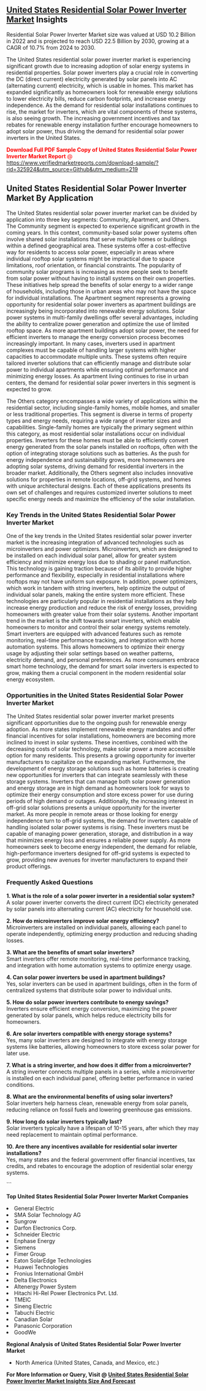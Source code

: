 <h2><a href="https://www.verifiedmarketreports.com/download-sample/?rid=325924&amp;utm_source=Github&amp;utm_medium=219" target="_blank">United States Residential Solar Power Inverter Market</a> Insights</h2><p>Residential Solar Power Inverter Market size was valued at USD 10.2 Billion in 2022 and is projected to reach USD 22.5 Billion by 2030, growing at a CAGR of 10.7% from 2024 to 2030.</p><p> <p>The United States residential solar power inverter market is experiencing significant growth due to increasing adoption of solar energy systems in residential properties. Solar power inverters play a crucial role in converting the DC (direct current) electricity generated by solar panels into AC (alternating current) electricity, which is usable in homes. This market has expanded significantly as homeowners look for renewable energy solutions to lower electricity bills, reduce carbon footprints, and increase energy independence. As the demand for residential solar installations continues to rise, the market for inverters, which are vital components of these systems, is also seeing growth. The increasing government incentives and tax rebates for renewable energy installation further encourage homeowners to adopt solar power, thus driving the demand for residential solar power inverters in the United States. <p><span class=""><span style="color: #ff0000;"><strong>Download Full PDF Sample Copy of United States Residential Solar Power Inverter Market Report</strong> @ </span><a href="https://www.verifiedmarketreports.com/download-sample/?rid=325924&amp;utm_source=Github&amp;utm_medium=219" target="_blank">https://www.verifiedmarketreports.com/download-sample/?rid=325924&amp;utm_source=Github&amp;utm_medium=219</a></span></p></p> <h2>United States Residential Solar Power Inverter Market By Application</h2> <p>The United States residential solar power inverter market can be divided by application into three key segments: Community, Apartment, and Others. The Community segment is expected to experience significant growth in the coming years. In this context, community-based solar power systems often involve shared solar installations that serve multiple homes or buildings within a defined geographical area. These systems offer a cost-effective way for residents to access solar power, especially in areas where individual rooftop solar systems might be impractical due to space limitations, roof orientation, or financial constraints. The popularity of community solar programs is increasing as more people seek to benefit from solar power without having to install systems on their own properties. These initiatives help spread the benefits of solar energy to a wider range of households, including those in urban areas who may not have the space for individual installations. The Apartment segment represents a growing opportunity for residential solar power inverters as apartment buildings are increasingly being incorporated into renewable energy solutions. Solar power systems in multi-family dwellings offer several advantages, including the ability to centralize power generation and optimize the use of limited rooftop space. As more apartment buildings adopt solar power, the need for efficient inverters to manage the energy conversion process becomes increasingly important. In many cases, inverters used in apartment complexes must be capable of handling larger systems with higher capacities to accommodate multiple units. These systems often require tailored inverter solutions that can efficiently manage and distribute solar power to individual apartments while ensuring optimal performance and minimizing energy losses. As apartment living continues to rise in urban centers, the demand for residential solar power inverters in this segment is expected to grow. <p>The Others category encompasses a wide variety of applications within the residential sector, including single-family homes, mobile homes, and smaller or less traditional properties. This segment is diverse in terms of property types and energy needs, requiring a wide range of inverter sizes and capabilities. Single-family homes are typically the primary segment within this category, as most residential solar installations occur on individual properties. Inverters for these homes must be able to efficiently convert energy generated from the solar panels installed on rooftops, often with the option of integrating storage solutions such as batteries. As the push for energy independence and sustainability grows, more homeowners are adopting solar systems, driving demand for residential inverters in the broader market. Additionally, the Others segment also includes innovative solutions for properties in remote locations, off-grid systems, and homes with unique architectural designs. Each of these applications presents its own set of challenges and requires customized inverter solutions to meet specific energy needs and maximize the efficiency of the solar installation. <h3>Key Trends in the United States Residential Solar Power Inverter Market</h3> <p>One of the key trends in the United States residential solar power inverter market is the increasing integration of advanced technologies such as microinverters and power optimizers. Microinverters, which are designed to be installed on each individual solar panel, allow for greater system efficiency and minimize energy loss due to shading or panel malfunction. This technology is gaining traction because of its ability to provide higher performance and flexibility, especially in residential installations where rooftops may not have uniform sun exposure. In addition, power optimizers, which work in tandem with string inverters, help optimize the output of individual solar panels, making the entire system more efficient. These technologies are particularly popular in residential installations as they help increase energy production and reduce the risk of energy losses, providing homeowners with greater value from their solar systems. Another important trend in the market is the shift towards smart inverters, which enable homeowners to monitor and control their solar energy systems remotely. Smart inverters are equipped with advanced features such as remote monitoring, real-time performance tracking, and integration with home automation systems. This allows homeowners to optimize their energy usage by adjusting their solar settings based on weather patterns, electricity demand, and personal preferences. As more consumers embrace smart home technology, the demand for smart solar inverters is expected to grow, making them a crucial component in the modern residential solar energy ecosystem. <h3>Opportunities in the United States Residential Solar Power Inverter Market</h3> <p>The United States residential solar power inverter market presents significant opportunities due to the ongoing push for renewable energy adoption. As more states implement renewable energy mandates and offer financial incentives for solar installations, homeowners are becoming more inclined to invest in solar systems. These incentives, combined with the decreasing costs of solar technology, make solar power a more accessible option for many residents. This presents a growing opportunity for inverter manufacturers to capitalize on the expanding market. Furthermore, the development of energy storage solutions such as home batteries is creating new opportunities for inverters that can integrate seamlessly with these storage systems. Inverters that can manage both solar power generation and energy storage are in high demand as homeowners look for ways to optimize their energy consumption and store excess power for use during periods of high demand or outages. Additionally, the increasing interest in off-grid solar solutions presents a unique opportunity for the inverter market. As more people in remote areas or those looking for energy independence turn to off-grid systems, the demand for inverters capable of handling isolated solar power systems is rising. These inverters must be capable of managing power generation, storage, and distribution in a way that minimizes energy loss and ensures a reliable power supply. As more homeowners seek to become energy independent, the demand for reliable, high-performance inverters designed for off-grid systems is expected to grow, providing new avenues for inverter manufacturers to expand their product offerings. <h3>Frequently Asked Questions</h3> <p><strong>1. What is the role of a solar power inverter in a residential solar system?</strong><br> A solar power inverter converts the direct current (DC) electricity generated by solar panels into alternating current (AC) electricity for household use.</p> <p><strong>2. How do microinverters improve solar energy efficiency?</strong><br> Microinverters are installed on individual panels, allowing each panel to operate independently, optimizing energy production and reducing shading losses.</p> <p><strong>3. What are the benefits of smart solar inverters?</strong><br> Smart inverters offer remote monitoring, real-time performance tracking, and integration with home automation systems to optimize energy usage.</p> <p><strong>4. Can solar power inverters be used in apartment buildings?</strong><br> Yes, solar inverters can be used in apartment buildings, often in the form of centralized systems that distribute solar power to individual units.</p> <p><strong>5. How do solar power inverters contribute to energy savings?</strong><br> Inverters ensure efficient energy conversion, maximizing the power generated by solar panels, which helps reduce electricity bills for homeowners.</p> <p><strong>6. Are solar inverters compatible with energy storage systems?</strong><br> Yes, many solar inverters are designed to integrate with energy storage systems like batteries, allowing homeowners to store excess solar power for later use.</p> <p><strong>7. What is a string inverter, and how does it differ from a microinverter?</strong><br> A string inverter connects multiple panels in a series, while a microinverter is installed on each individual panel, offering better performance in varied conditions.</p> <p><strong>8. What are the environmental benefits of using solar inverters?</strong><br> Solar inverters help harness clean, renewable energy from solar panels, reducing reliance on fossil fuels and lowering greenhouse gas emissions.</p> <p><strong>9. How long do solar inverters typically last?</strong><br> Solar inverters typically have a lifespan of 10-15 years, after which they may need replacement to maintain optimal performance.</p> <p><strong>10. Are there any incentives available for residential solar inverter installations?</strong><br> Yes, many states and the federal government offer financial incentives, tax credits, and rebates to encourage the adoption of residential solar energy systems.</p> ```</p><p><strong>Top United States Residential Solar Power Inverter Market Companies</strong></p><div data-test-id=""><p><li>General Electric</li><li> SMA Solar Technology AG</li><li> Sungrow</li><li> Darfon Electronics Corp.</li><li> Schneider Electric</li><li> Enphase Energy</li><li> Siemens</li><li> Fimer Group</li><li> Eaton SolarEdge Technologies</li><li> Huawei Technologies</li><li> Fronius International GmbH</li><li> Delta Electronics</li><li> Altenergy Power System</li><li> Hitachi Hi-Rel Power Electronics Pvt. Ltd.</li><li> TMEIC</li><li> Sineng Electric</li><li> Tabuchi Electric</li><li> Canadian Solar</li><li> Panasonic Corporation</li><li> GoodWe</li></p><div><strong>Regional Analysis of&nbsp;United States Residential Solar Power Inverter Market</strong></div><ul><li dir="ltr"><p dir="ltr">North America&nbsp;(United States, Canada, and Mexico, etc.)</p></li></ul><p><strong>For More Information or Query, Visit @&nbsp;</strong><strong><a href="https://www.verifiedmarketreports.com/product/residential-solar-power-inverter-market/?utm_source=Github&amp;utm_medium=219" target="_blank">United States Residential Solar Power Inverter Market Insights Size And Forecast</a></strong></p></div>
